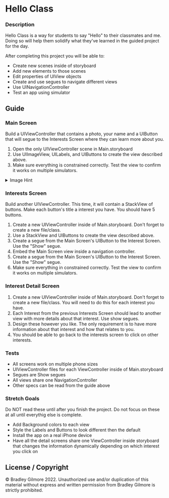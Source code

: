 # Hello Class

### Description

Hello Class is a way for students to say "Hello" to their classmates and me. Doing so will help them solidify what they've learned in the guided project for the day.

After completing this project you will be able to:

* Create new scenes inside of storyboard
* Add new elements to those scenes
* Edit properties of UIView objects
* Create and use segues to navigate different views
* Use UINavigationController
* Test an app using simulator

## Guide

### Main Screen

Build a UIViewController that contains a photo, your name and a UIButton that will segue to the Interests Screen where they can learn more about you.

1. Open the only UIViewController scene in Main.storyboard
2. Use UIImageView, UILabels, and UIButtons to create the view described above.
3. Make sure everything is constrained correctly. Test the view to confirm it works on multiple simulators.

<details>
  <summary>Image Hint</summary>

  To load a UIImage you will need to put that image inside of the Assets area in Xcode.

</details>

### Interests Screen

Build another UIViewController. This time, it will contain a StackView of buttons. Make each button's title a interest you have. You should have 5 buttons.

1. Create a new UIViewController inside of Main.storyboard. Don't forget to create a new file/class.
2. Use a StackView and UIButtons to create the view described above.
3. Create a segue from the Main Screen's UIButton to the Interest Screen. Use the "Show" segue.
4. Embed the Main Screen view inside a navigation controller.
5. Create a segue from the Main Screen's UIButton to the Interest Screen. Use the "Show" segue.
6. Make sure everything in constrained correctly. Test the view to confirm it works on multiple simulators.

### Interest Detail Screen

1. Create a new UIViewController inside of Main.storyboard. Don't forget to create a new file/class. You will need to do this for each interest you have.
2. Each Interest from the previous Interests Screen should lead to another view with more details about that interest. Use show segues.
3. Design these however you like. The only requirement is to have more information about that interest and how that relates to you.
4. You should be able to go back to the interests screen to click on other interests.

### Tests

* All screens work on multiple phone sizes
* UIViewController files for each ViewController inside of Main.storyboard
* Segues are Show segues
* All views share one NavigationController
* Other specs can be read from the guide above

### Stretch Goals

Do NOT read these until after you finish the project. Do not focus on these at all until everythig else is complete.

* Add Background colors to each view
* Style the Labels and Buttons to look different then the default
* Install the app on a real iPhone device
* Have all the detail screens share one ViewController inside storyboard that changes the information dynamically depending on which interest you click on

## License / Copyright

© Bradley Gilmore 2022. Unauthorized use and/or duplication of this material without express and written permission from Bradley Gilmore is strictly prohibited.
